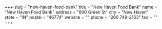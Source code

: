 +++
slug = "new-haven-food-bank"
title = "New Haven Food Bank"
name = "New Haven Food Bank"
address = "800 Green St"
city = "New Haven"
state = "IN"
postal = "46774"
website = ""
phone = "260 749-2163"
fax = ""
+++
